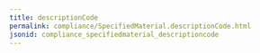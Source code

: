 ```yaml
---
title: descriptionCode
permalink: compliance/SpecifiedMaterial.descriptionCode.html
jsonid: compliance_specifiedmaterial_descriptioncode
---
```

